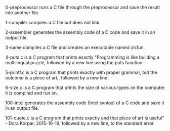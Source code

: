 0-preprocessor runs a C file through the preprocessor and save the result into another file.

1-compiler compiles a C file but does not link.

2-assembler generates the assembly code of a C code and save it in an output file.

3-name compiles a C file and creates an executable named cisfun.

4-puts.c is a C program that prints exactly "Programming is like building a multilingual puzzle, followed by a new line using the puts function.

5-printf.c is a C program that prints exactly with proper grammar, but the outcome is a piece of art,, followed by a new line.

6-size.c is a C program that prints the size of various types on the computer it is compiled and run on.

100-intel generates the assembly code (Intel syntax) of a C code and save it in an output file.

101-quote.c is a C program that prints exactly and that piece of art is useful" - Dora Korpar, 2015-10-19, followed by a new line, to the standard error.

